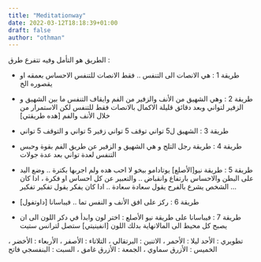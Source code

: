 ```yaml
---
title: "Meditationway"
date: 2022-03-12T18:18:39+01:00
draft: false
author: "othman"
---
```


الطريق هو التأمل وفيه تتفرع طرق :

- طريقة 1 : هي الانصات الى التنفس .. فقط الانصات للتنفس الاحساس بعمقه او يقصوره الخ

- طريقة 2 : وهي الشهيق من الأنف والزفير من الفم وايقاف التنفس ما بين الشهيق و الزفير لتواني وبعد دقائق قليلة الاكمال بالانصات فقط للتنفس لكن الاستمرار من خلال الأنف والفم [هده طريقتي]

- طريقة 3 : الشهيق ل5 تواني توقف 5 تواني زفير 5 تواني و التوقف 5 تواني

- طريقة 4 : طريقة رجل التلج و هي الشهيق و الزفير عن طريق الفم بقوة وحبس التنفس لعدة تواني بعد عدة جولات

- طريقة 5 : طريقة نيو[الأصلع] يوتادامو بيخو لا احب هده ولم اجربها بكترة .. وضع اليد على البطن والاحساس بارتفاع وانقباض .. والتعبير عن كل احساس او فكرة ، ادا كان الشخص يشرع بالفرح يقول سعادة سعادة .. ادا كان يفكر يقول تفكير تفكير ...

- طريقة 6 : ركز على افق الأنف و النفس تما .. فيباسانا [داوتفول]

- طريقة 7 : فيباسانا على طريقة نيو الأصلع : اختر لون وابدأ في دكر اللون الى ان يصبح كل محيط الى المالانهاية بدلك اللون [انفينيتي] ستصل لترانس ستيت

تطويري : الأحد ليلا : الأحمر ، الاتنين : البرتقالي ، التلاتاء : الأصفر ، الأربعاء : الأخضر ، الخميس : الأزرق سماوي ، الجمعة : الأزرق غامق ، السبت : البنفسجي فاتح
